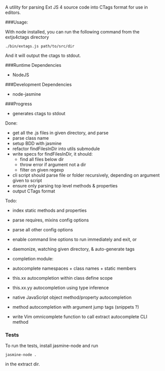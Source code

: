 A utility for parsing Ext JS 4 source code into CTags format for use in editors.

###Usage:

With node installed, you can run the following command from the extjs4ctags directory

	./bin/extags.js path/to/src/dir

And it will output the ctags to stdout.

###Runtime Dependencies
* NodeJS

###Development Dependencies
* node-jasmine

###Progress

- generates ctags to stdout

Done:

* get all the .js files in given directory, and parse
* parse class name
* setup BDD with jasmine
* refactor findFilesInDir into utils submodule
* write specs for findFilesInDir, it should:
	- find all files below dir
	- throw error if argument not a dir
	- filter on given regexp
* cli script should parse file or folder recursively, depending on argument given to script
* ensure only parsing top level methods & properties
* output CTags format

Todo: 

* index static methods and properties
* parse requires, mixins config options
* parse all other config options
* enable command line options to run immediately and exit, or
* daemonize, watching given directory, & auto-generate tags

* completion module:
* autocomplete namespaces + class names + static members
* this.xx autocompletion within class define scope
* this.xx.yy autocompletion using type inference
* native JavaScript object method/property autocompletion
* method autocompletion with argument jump tags (snippets ?)
* write Vim omnicomplete function to call extract autocomplete CLI method


### Tests

To run the tests, install jasmine-node and run

	jasmine-node .

in the extract dir.


